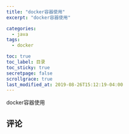 ```yaml
---
title: "docker容器使用"
excerpt: "docker容器使用"

categories:
  - java
tags:
  - docker

toc: true
toc_label: 目录
toc_sticky: true
secretpage: false
scrollgrace: true
last_modified_at: 2019-08-26T15:12:19-04:00
---
```


docker容器使用





## 评论




